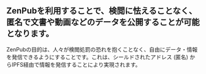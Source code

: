 ## ZenPubを利用することで、検閲に怯えることなく、匿名で文書や動画などのデータを公開することが可能となります。
ZenPubの目的は、人々が検閲処罰の恐れを抱くことなく、自由にデータ・情報を発信できるようにすることです。これは、シールドされたアドレス (匿名) からIPFS経由で情報を発信することにより実現されます。
